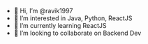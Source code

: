 - 👋 Hi, I’m @ravik1997
- 👀 I’m interested in Java, Python, ReactJS
- 🌱 I’m currently learning ReactJS
- 💞️ I’m looking to collaborate on Backend Dev

<!---
ravik1997/ravik1997 is a ✨ special ✨ repository because its `README.md` (this file) appears on your GitHub profile.
You can click the Preview link to take a look at your changes.
--->
